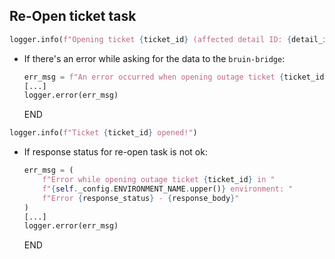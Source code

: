 ## Re-Open ticket task

```python
logger.info(f"Opening ticket {ticket_id} (affected detail ID: {detail_id})...")
```

* If there's an error while asking for the data to the `bruin-bridge`:
  ```python
  err_msg = f"An error occurred when opening outage ticket {ticket_id} -> {e}" 
  [...]
  logger.error(err_msg)
  ```
  END

```python
logger.info(f"Ticket {ticket_id} opened!")
```

* If response status for re-open task is not ok:
  ```python
  err_msg = (
      f"Error while opening outage ticket {ticket_id} in "
      f"{self._config.ENVIRONMENT_NAME.upper()} environment: "
      f"Error {response_status} - {response_body}"
  )
  [...]
  logger.error(err_msg)
  ```
  END